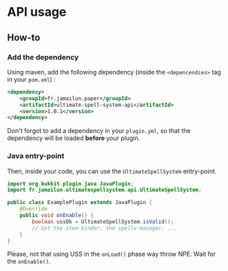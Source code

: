 # API usage

## How-to

### Add the dependency

Using maven, add the following dependency (inside the `<depencendies>` tag in your `pom.xml`) :

```xml
<dependency>
    <groupId>fr.jamailun.paper</groupId>
    <artifactId>ultimate-spell-system-api</artifactId>
    <version>1.0.1</version>
</dependency> 
```

Don't forgot to add a dependency in your `plugin.yml`, so that the dependency will be loaded **before** your plugin.

### Java entry-point

Then, inside your code, you can use the `UltimateSpellSystem` entry-point.

````java
import org.bukkit.plugin.java.JavaPlugin;
import fr.jamailun.ultimatespellsystem.api.UltimateSpellSystem;

public class ExamplePlugin extends JavaPlugin {
    @Override
    public void onEnable() {
        boolean ussOk = UltimateSpellSystem.isValid();
        // Get the item-binder, the spells-manager, ...
    }
}
````

Please, not that using USS in the `onLoad()` phase way throw NPE. Wait for the `onEnable()`.
